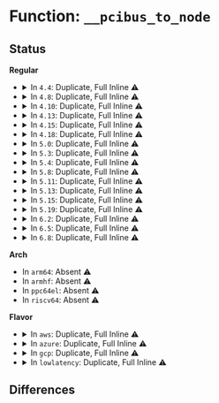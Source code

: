 # Function: <code>__pcibus_to_node</code>

## Status
<b>Regular</b>
<ul>
<li>
<details>
<summary>In <code>4.4</code>: Duplicate, Full Inline ⚠️</summary>

**Collision:** Static Duplication

**Inline:** Full

**Transformation:** False

**Instances:**

```
In arch/x86/kernel/quirks.c (ffffffff81035755)
Location: arch/x86/include/asm/pci.h:131
Inline: True
Inline callers:
  - arch/x86/kernel/quirks.c:quirk_amd_nb_node
```
```
In drivers/pci/probe.c (ffffffff81431595)
Location: arch/x86/include/asm/pci.h:131
Inline: True
Inline callers:
  - drivers/pci/probe.c:pci_device_add
  - drivers/pci/probe.c:pci_create_root_bus
```
```
In drivers/pci/pci-sysfs.c (ffffffff8143ba56)
Location: arch/x86/include/asm/pci.h:131
Inline: True
Inline callers:
  - drivers/pci/pci-sysfs.c:cpulistaffinity_show
  - drivers/pci/pci-sysfs.c:cpuaffinity_show
```
</details>
</li>
<li>
<details>
<summary>In <code>4.8</code>: Duplicate, Full Inline ⚠️</summary>

**Collision:** Static Duplication

**Inline:** Full

**Transformation:** False

**Instances:**

```
In arch/x86/kernel/quirks.c (ffffffff81034951)
Location: arch/x86/include/asm/pci.h:128
Inline: True
Inline callers:
  - arch/x86/kernel/quirks.c:quirk_amd_nb_node
```
```
In drivers/pci/probe.c (ffffffff8147da38)
Location: arch/x86/include/asm/pci.h:128
Inline: True
Inline callers:
  - drivers/pci/probe.c:pci_create_root_bus
  - drivers/pci/probe.c:pci_device_add
```
```
In drivers/pci/pci-sysfs.c (ffffffff814878e6)
Location: arch/x86/include/asm/pci.h:128
Inline: True
Inline callers:
  - drivers/pci/pci-sysfs.c:cpulistaffinity_show
  - drivers/pci/pci-sysfs.c:cpuaffinity_show
```
</details>
</li>
<li>
<details>
<summary>In <code>4.10</code>: Duplicate, Full Inline ⚠️</summary>

**Collision:** Static Duplication

**Inline:** Full

**Transformation:** False

**Instances:**

```
In arch/x86/kernel/quirks.c (ffffffff81034591)
Location: arch/x86/include/asm/pci.h:142
Inline: True
Inline callers:
  - arch/x86/kernel/quirks.c:quirk_amd_nb_node
```
```
In drivers/pci/probe.c (ffffffff8149e218)
Location: arch/x86/include/asm/pci.h:142
Inline: True
Inline callers:
  - drivers/pci/probe.c:pci_device_add
  - drivers/pci/probe.c:pci_register_host_bridge
```
```
In drivers/pci/pci-sysfs.c (ffffffff814a90c6)
Location: arch/x86/include/asm/pci.h:142
Inline: True
Inline callers:
  - drivers/pci/pci-sysfs.c:cpulistaffinity_show
  - drivers/pci/pci-sysfs.c:cpuaffinity_show
```
</details>
</li>
<li>
<details>
<summary>In <code>4.13</code>: Duplicate, Full Inline ⚠️</summary>

**Collision:** Static Duplication

**Inline:** Full

**Transformation:** False

**Instances:**

```
In arch/x86/kernel/quirks.c (ffffffff8103261d)
Location: arch/x86/include/asm/pci.h:135
Inline: True
Inline callers:
  - arch/x86/kernel/quirks.c:quirk_amd_nb_node
```
```
In drivers/pci/probe.c (ffffffff814a8146)
Location: arch/x86/include/asm/pci.h:135
Inline: True
Inline callers:
  - drivers/pci/probe.c:pci_device_add
  - drivers/pci/probe.c:pci_register_host_bridge
```
```
In drivers/pci/pci-sysfs.c (ffffffff814b2826)
Location: arch/x86/include/asm/pci.h:135
Inline: True
Inline callers:
  - drivers/pci/pci-sysfs.c:cpulistaffinity_show
  - drivers/pci/pci-sysfs.c:cpuaffinity_show
```
</details>
</li>
<li>
<details>
<summary>In <code>4.15</code>: Duplicate, Full Inline ⚠️</summary>

**Collision:** Static Duplication

**Inline:** Full

**Transformation:** False

**Instances:**

```
In arch/x86/kernel/quirks.c (ffffffff81034951)
Location: arch/x86/include/asm/pci.h:134
Inline: True
Inline callers:
  - arch/x86/kernel/quirks.c:quirk_amd_nb_node
```
```
In drivers/pci/probe.c (ffffffff814e7186)
Location: arch/x86/include/asm/pci.h:134
Inline: True
Inline callers:
  - drivers/pci/probe.c:pci_device_add
  - drivers/pci/probe.c:pci_register_host_bridge
```
```
In drivers/pci/pci-sysfs.c (ffffffff814f1f16)
Location: arch/x86/include/asm/pci.h:134
Inline: True
Inline callers:
  - drivers/pci/pci-sysfs.c:cpulistaffinity_show
  - drivers/pci/pci-sysfs.c:cpuaffinity_show
```
</details>
</li>
<li>
<details>
<summary>In <code>4.18</code>: Duplicate, Full Inline ⚠️</summary>

**Collision:** Static Duplication

**Inline:** Full

**Transformation:** False

**Instances:**

```
In arch/x86/kernel/quirks.c (ffffffff8103595d)
Location: arch/x86/include/asm/pci.h:131
Inline: True
Inline callers:
  - arch/x86/kernel/quirks.c:quirk_amd_nb_node
```
```
In drivers/pci/probe.c (ffffffff8151679b)
Location: arch/x86/include/asm/pci.h:131
Inline: True
Inline callers:
  - drivers/pci/probe.c:pci_device_add
  - drivers/pci/probe.c:pci_register_host_bridge
```
```
In drivers/pci/pci-sysfs.c (ffffffff815221b5)
Location: arch/x86/include/asm/pci.h:131
Inline: True
Inline callers:
  - drivers/pci/pci-sysfs.c:cpulistaffinity_show
  - drivers/pci/pci-sysfs.c:cpuaffinity_show
```
</details>
</li>
<li>
<details>
<summary>In <code>5.0</code>: Duplicate, Full Inline ⚠️</summary>

**Collision:** Static Duplication

**Inline:** Full

**Transformation:** False

**Instances:**

```
In arch/x86/kernel/quirks.c (ffffffff81036b3d)
Location: arch/x86/include/asm/pci.h:131
Inline: True
Inline callers:
  - arch/x86/kernel/quirks.c:quirk_amd_nb_node
```
```
In drivers/pci/probe.c (ffffffff8152c1ab)
Location: arch/x86/include/asm/pci.h:131
Inline: True
Inline callers:
  - drivers/pci/probe.c:pci_device_add
  - drivers/pci/probe.c:pci_register_host_bridge
```
```
In drivers/pci/pci-sysfs.c (ffffffff81537fe5)
Location: arch/x86/include/asm/pci.h:131
Inline: True
Inline callers:
  - drivers/pci/pci-sysfs.c:cpulistaffinity_show
  - drivers/pci/pci-sysfs.c:cpuaffinity_show
```
</details>
</li>
<li>
<details>
<summary>In <code>5.3</code>: Duplicate, Full Inline ⚠️</summary>

**Collision:** Static Duplication

**Inline:** Full

**Transformation:** False

**Instances:**

```
In arch/x86/kernel/quirks.c (ffffffff81038b7d)
Location: arch/x86/include/asm/pci.h:132
Inline: True
Inline callers:
  - arch/x86/kernel/quirks.c:quirk_amd_nb_node
```
```
In drivers/pci/probe.c (ffffffff8155ab8b)
Location: arch/x86/include/asm/pci.h:132
Inline: True
Inline callers:
  - drivers/pci/probe.c:pci_device_add
  - drivers/pci/probe.c:pci_register_host_bridge
```
```
In drivers/pci/pci-sysfs.c (ffffffff815679d5)
Location: arch/x86/include/asm/pci.h:132
Inline: True
Inline callers:
  - drivers/pci/pci-sysfs.c:cpulistaffinity_show
  - drivers/pci/pci-sysfs.c:cpuaffinity_show
```
</details>
</li>
<li>
<details>
<summary>In <code>5.4</code>: Duplicate, Full Inline ⚠️</summary>

**Collision:** Static Duplication

**Inline:** Full

**Transformation:** False

**Instances:**

```
In arch/x86/kernel/quirks.c (ffffffff8103934d)
Location: arch/x86/include/asm/pci.h:132
Inline: True
Inline callers:
  - arch/x86/kernel/quirks.c:quirk_amd_nb_node
```
```
In drivers/pci/probe.c (ffffffff8157bc1b)
Location: arch/x86/include/asm/pci.h:132
Inline: True
Inline callers:
  - drivers/pci/probe.c:pci_device_add
  - drivers/pci/probe.c:pci_register_host_bridge
```
```
In drivers/pci/pci-sysfs.c (ffffffff81588ca5)
Location: arch/x86/include/asm/pci.h:132
Inline: True
Inline callers:
  - drivers/pci/pci-sysfs.c:cpulistaffinity_show
  - drivers/pci/pci-sysfs.c:cpuaffinity_show
```
</details>
</li>
<li>
<details>
<summary>In <code>5.8</code>: Duplicate, Full Inline ⚠️</summary>

**Collision:** Static Duplication

**Inline:** Full

**Transformation:** False

**Instances:**

```
In arch/x86/kernel/quirks.c (ffffffff8103c14d)
Location: arch/x86/include/asm/pci.h:124
Inline: True
Inline callers:
  - arch/x86/kernel/quirks.c:quirk_amd_nb_node
```
```
In drivers/pci/probe.c (ffffffff81621428)
Location: arch/x86/include/asm/pci.h:124
Inline: True
Inline callers:
  - drivers/pci/probe.c:pci_device_add
  - drivers/pci/probe.c:pci_register_host_bridge
  - drivers/pci/probe.c:pci_register_host_bridge
```
```
In drivers/pci/pci-sysfs.c (ffffffff8162fc15)
Location: arch/x86/include/asm/pci.h:124
Inline: True
Inline callers:
  - drivers/pci/pci-sysfs.c:cpulistaffinity_show
  - drivers/pci/pci-sysfs.c:cpuaffinity_show
```
</details>
</li>
<li>
<details>
<summary>In <code>5.11</code>: Duplicate, Full Inline ⚠️</summary>

**Collision:** Static Duplication

**Inline:** Full

**Transformation:** False

**Instances:**

```
In arch/x86/kernel/quirks.c (ffffffff8103c8ad)
Location: arch/x86/include/asm/pci.h:113
Inline: True
Inline callers:
  - arch/x86/kernel/quirks.c:quirk_amd_nb_node
```
```
In drivers/pci/probe.c (ffffffff81647fa8)
Location: arch/x86/include/asm/pci.h:113
Inline: True
Inline callers:
  - drivers/pci/probe.c:pci_device_add
  - drivers/pci/probe.c:pci_register_host_bridge
  - drivers/pci/probe.c:pci_register_host_bridge
```
```
In drivers/pci/pci-sysfs.c (ffffffff816552a5)
Location: arch/x86/include/asm/pci.h:113
Inline: True
Inline callers:
  - drivers/pci/pci-sysfs.c:cpulistaffinity_show
  - drivers/pci/pci-sysfs.c:cpuaffinity_show
```
</details>
</li>
<li>
<details>
<summary>In <code>5.13</code>: Duplicate, Full Inline ⚠️</summary>

**Collision:** Static Duplication

**Inline:** Full

**Transformation:** False

**Instances:**

```
In arch/x86/events/intel/uncore_snbep.c (ffffffff81020ea4)
Location: arch/x86/include/asm/pci.h:113
Inline: True
Inline callers:
  - arch/x86/events/intel/uncore_snbep.c:snbep_pci2phy_map_init
  - arch/x86/events/intel/uncore_snbep.c:snbep_pci2phy_map_init
```
```
In arch/x86/events/intel/uncore_discovery.c (ffffffff810221f8)
Location: arch/x86/include/asm/pci.h:113
Inline: True
Inline callers:
  - arch/x86/events/intel/uncore_discovery.c:intel_uncore_has_discovery_tables
```
```
In arch/x86/kernel/quirks.c (ffffffff8103e0dd)
Location: arch/x86/include/asm/pci.h:113
Inline: True
Inline callers:
  - arch/x86/kernel/quirks.c:quirk_amd_nb_node
```
```
In drivers/pci/probe.c (ffffffff8162ab38)
Location: arch/x86/include/asm/pci.h:113
Inline: True
Inline callers:
  - drivers/pci/probe.c:pci_device_add
  - drivers/pci/probe.c:pci_register_host_bridge
  - drivers/pci/probe.c:pci_register_host_bridge
```
```
In drivers/pci/pci-sysfs.c (ffffffff81637ed5)
Location: arch/x86/include/asm/pci.h:113
Inline: True
Inline callers:
  - drivers/pci/pci-sysfs.c:cpulistaffinity_show
  - drivers/pci/pci-sysfs.c:cpuaffinity_show
```
</details>
</li>
<li>
<details>
<summary>In <code>5.15</code>: Duplicate, Full Inline ⚠️</summary>

**Collision:** Static Duplication

**Inline:** Full

**Transformation:** False

**Instances:**

```
In arch/x86/events/intel/uncore_snbep.c (ffffffff81024a84)
Location: arch/x86/include/asm/pci.h:113
Inline: True
Inline callers:
  - arch/x86/events/intel/uncore_snbep.c:snbep_pci2phy_map_init
  - arch/x86/events/intel/uncore_snbep.c:snbep_pci2phy_map_init
```
```
In arch/x86/events/intel/uncore_discovery.c (ffffffff81025d68)
Location: arch/x86/include/asm/pci.h:113
Inline: True
Inline callers:
  - arch/x86/events/intel/uncore_discovery.c:intel_uncore_has_discovery_tables
```
```
In arch/x86/kernel/quirks.c (ffffffff81043d8d)
Location: arch/x86/include/asm/pci.h:113
Inline: True
Inline callers:
  - arch/x86/kernel/quirks.c:quirk_amd_nb_node
```
```
In drivers/pci/probe.c (ffffffff8169a018)
Location: arch/x86/include/asm/pci.h:113
Inline: True
Inline callers:
  - drivers/pci/probe.c:pci_device_add
  - drivers/pci/probe.c:pci_register_host_bridge
  - drivers/pci/probe.c:pci_register_host_bridge
```
```
In drivers/pci/pci-sysfs.c (ffffffff816a8145)
Location: arch/x86/include/asm/pci.h:113
Inline: True
Inline callers:
  - drivers/pci/pci-sysfs.c:cpulistaffinity_show
  - drivers/pci/pci-sysfs.c:cpuaffinity_show
```
</details>
</li>
<li>
<details>
<summary>In <code>5.19</code>: Duplicate, Full Inline ⚠️</summary>

**Collision:** Static Duplication

**Inline:** Full

**Transformation:** False

**Instances:**

```
In arch/x86/events/intel/uncore_snbep.c (ffffffff81026bec)
Location: arch/x86/include/asm/pci.h:113
Inline: True
Inline callers:
  - arch/x86/events/intel/uncore_snbep.c:snbep_pci2phy_map_init
  - arch/x86/events/intel/uncore_snbep.c:snbep_pci2phy_map_init
```
```
In arch/x86/events/intel/uncore_discovery.c (ffffffff81029dc9)
Location: arch/x86/include/asm/pci.h:113
Inline: True
Inline callers:
  - arch/x86/events/intel/uncore_discovery.c:intel_uncore_has_discovery_tables
```
```
In arch/x86/kernel/quirks.c (ffffffff8104bf04)
Location: arch/x86/include/asm/pci.h:113
Inline: True
Inline callers:
  - arch/x86/kernel/quirks.c:quirk_amd_nb_node
```
```
In drivers/pci/probe.c (ffffffff817bb658)
Location: arch/x86/include/asm/pci.h:113
Inline: True
Inline callers:
  - drivers/pci/probe.c:pci_device_add
  - drivers/pci/probe.c:pci_register_host_bridge
  - drivers/pci/probe.c:pci_register_host_bridge
```
```
In drivers/pci/pci-sysfs.c (ffffffff817cace5)
Location: arch/x86/include/asm/pci.h:113
Inline: True
Inline callers:
  - drivers/pci/pci-sysfs.c:cpulistaffinity_show
  - drivers/pci/pci-sysfs.c:cpuaffinity_show
```
</details>
</li>
<li>
<details>
<summary>In <code>6.2</code>: Duplicate, Full Inline ⚠️</summary>

**Collision:** Static Duplication

**Inline:** Full

**Transformation:** False

**Instances:**

```
In arch/x86/events/intel/uncore_snbep.c (ffffffff8102ddff)
Location: arch/x86/include/asm/pci.h:111
Inline: True
Inline callers:
  - arch/x86/events/intel/uncore_snbep.c:snbep_pci2phy_map_init
  - arch/x86/events/intel/uncore_snbep.c:snbep_pci2phy_map_init
```
```
In arch/x86/events/intel/uncore_discovery.c (ffffffff81030889)
Location: arch/x86/include/asm/pci.h:111
Inline: True
Inline callers:
  - arch/x86/events/intel/uncore_discovery.c:intel_uncore_has_discovery_tables
```
```
In arch/x86/kernel/quirks.c (ffffffff810581e4)
Location: arch/x86/include/asm/pci.h:111
Inline: True
Inline callers:
  - arch/x86/kernel/quirks.c:quirk_amd_nb_node
```
```
In drivers/pci/probe.c (ffffffff818d7158)
Location: arch/x86/include/asm/pci.h:111
Inline: True
Inline callers:
  - drivers/pci/probe.c:pci_device_add
  - drivers/pci/probe.c:pci_register_host_bridge
  - drivers/pci/probe.c:pci_register_host_bridge
```
```
In drivers/pci/pci-sysfs.c (ffffffff818e8885)
Location: arch/x86/include/asm/pci.h:111
Inline: True
Inline callers:
  - drivers/pci/pci-sysfs.c:cpulistaffinity_show
  - drivers/pci/pci-sysfs.c:cpuaffinity_show
```
</details>
</li>
<li>
<details>
<summary>In <code>6.5</code>: Duplicate, Full Inline ⚠️</summary>

**Collision:** Static Duplication

**Inline:** Full

**Transformation:** False

**Instances:**

```
In arch/x86/events/intel/uncore.c (ffffffff810247e5)
Location: arch/x86/include/asm/pci.h:111
Inline: True
Inline callers:
  - arch/x86/events/intel/uncore.c:uncore_device_to_die
  - arch/x86/events/intel/uncore.c:uncore_device_to_die
```
```
In arch/x86/events/intel/uncore_discovery.c (ffffffff8103099e)
Location: arch/x86/include/asm/pci.h:111
Inline: True
Inline callers:
  - arch/x86/events/intel/uncore_discovery.c:intel_uncore_has_discovery_tables
```
```
In arch/x86/kernel/quirks.c (ffffffff81059384)
Location: arch/x86/include/asm/pci.h:111
Inline: True
Inline callers:
  - arch/x86/kernel/quirks.c:quirk_amd_nb_node
```
```
In drivers/pci/probe.c (ffffffff8191a3d8)
Location: arch/x86/include/asm/pci.h:111
Inline: True
Inline callers:
  - drivers/pci/probe.c:pci_device_add
  - drivers/pci/probe.c:pci_register_host_bridge
  - drivers/pci/probe.c:pci_register_host_bridge
```
```
In drivers/pci/pci-sysfs.c (ffffffff8192be95)
Location: arch/x86/include/asm/pci.h:111
Inline: True
Inline callers:
  - drivers/pci/pci-sysfs.c:cpulistaffinity_show
  - drivers/pci/pci-sysfs.c:cpuaffinity_show
```
</details>
</li>
<li>
<details>
<summary>In <code>6.8</code>: Duplicate, Full Inline ⚠️</summary>

**Collision:** Static Duplication

**Inline:** Full

**Transformation:** False

**Instances:**

```
In arch/x86/events/intel/uncore.c (ffffffff8102a915)
Location: arch/x86/include/asm/pci.h:111
Inline: True
Inline callers:
  - arch/x86/events/intel/uncore.c:uncore_device_to_die
  - arch/x86/events/intel/uncore.c:uncore_device_to_die
```
```
In arch/x86/events/intel/uncore_discovery.c (ffffffff81036c6e)
Location: arch/x86/include/asm/pci.h:111
Inline: True
Inline callers:
  - arch/x86/events/intel/uncore_discovery.c:intel_uncore_has_discovery_tables
```
```
In arch/x86/kernel/quirks.c (ffffffff810605a4)
Location: arch/x86/include/asm/pci.h:111
Inline: True
Inline callers:
  - arch/x86/kernel/quirks.c:quirk_amd_nb_node
```
```
In drivers/pci/probe.c (ffffffff819627d8)
Location: arch/x86/include/asm/pci.h:111
Inline: True
Inline callers:
  - drivers/pci/probe.c:pci_device_add
  - drivers/pci/probe.c:pci_register_host_bridge
  - drivers/pci/probe.c:pci_register_host_bridge
```
```
In drivers/pci/pci-sysfs.c (ffffffff81974785)
Location: arch/x86/include/asm/pci.h:111
Inline: True
Inline callers:
  - drivers/pci/pci-sysfs.c:cpulistaffinity_show
  - drivers/pci/pci-sysfs.c:cpuaffinity_show
```
</details>
</li>
</ul>
<b>Arch</b>
<ul>
<li>
In <code>arm64</code>: Absent ⚠️
</li>
<li>
In <code>armhf</code>: Absent ⚠️
</li>
<li>
In <code>ppc64el</code>: Absent ⚠️
</li>
<li>
In <code>riscv64</code>: Absent ⚠️
</li>
</ul>
<b>Flavor</b>
<ul>
<li>
<details>
<summary>In <code>aws</code>: Duplicate, Full Inline ⚠️</summary>

**Collision:** Static Duplication

**Inline:** Full

**Transformation:** False

**Instances:**

```
In arch/x86/kernel/quirks.c (ffffffff810394ad)
Location: arch/x86/include/asm/pci.h:132
Inline: True
Inline callers:
  - arch/x86/kernel/quirks.c:quirk_amd_nb_node
```
```
In drivers/pci/probe.c (ffffffff8157013b)
Location: arch/x86/include/asm/pci.h:132
Inline: True
Inline callers:
  - drivers/pci/probe.c:pci_device_add
  - drivers/pci/probe.c:pci_register_host_bridge
```
```
In drivers/pci/pci-sysfs.c (ffffffff8157cb35)
Location: arch/x86/include/asm/pci.h:132
Inline: True
Inline callers:
  - drivers/pci/pci-sysfs.c:cpulistaffinity_show
  - drivers/pci/pci-sysfs.c:cpuaffinity_show
```
</details>
</li>
<li>
<details>
<summary>In <code>azure</code>: Duplicate, Full Inline ⚠️</summary>

**Collision:** Static Duplication

**Inline:** Full

**Transformation:** False

**Instances:**

```
In arch/x86/kernel/quirks.c (ffffffff81028dbd)
Location: arch/x86/include/asm/pci.h:132
Inline: True
Inline callers:
  - arch/x86/kernel/quirks.c:quirk_amd_nb_node
```
```
In drivers/pci/probe.c (ffffffff8155e89b)
Location: arch/x86/include/asm/pci.h:132
Inline: True
Inline callers:
  - drivers/pci/probe.c:pci_device_add
  - drivers/pci/probe.c:pci_register_host_bridge
```
```
In drivers/pci/pci-sysfs.c (ffffffff8156b905)
Location: arch/x86/include/asm/pci.h:132
Inline: True
Inline callers:
  - drivers/pci/pci-sysfs.c:cpulistaffinity_show
  - drivers/pci/pci-sysfs.c:cpuaffinity_show
```
</details>
</li>
<li>
<details>
<summary>In <code>gcp</code>: Duplicate, Full Inline ⚠️</summary>

**Collision:** Static Duplication

**Inline:** Full

**Transformation:** False

**Instances:**

```
In arch/x86/kernel/quirks.c (ffffffff8103930d)
Location: arch/x86/include/asm/pci.h:132
Inline: True
Inline callers:
  - arch/x86/kernel/quirks.c:quirk_amd_nb_node
```
```
In drivers/pci/probe.c (ffffffff8156f96b)
Location: arch/x86/include/asm/pci.h:132
Inline: True
Inline callers:
  - drivers/pci/probe.c:pci_device_add
  - drivers/pci/probe.c:pci_register_host_bridge
```
```
In drivers/pci/pci-sysfs.c (ffffffff8157c9f5)
Location: arch/x86/include/asm/pci.h:132
Inline: True
Inline callers:
  - drivers/pci/pci-sysfs.c:cpulistaffinity_show
  - drivers/pci/pci-sysfs.c:cpuaffinity_show
```
</details>
</li>
<li>
<details>
<summary>In <code>lowlatency</code>: Duplicate, Full Inline ⚠️</summary>

**Collision:** Static Duplication

**Inline:** Full

**Transformation:** False

**Instances:**

```
In arch/x86/kernel/quirks.c (ffffffff8103a30d)
Location: arch/x86/include/asm/pci.h:132
Inline: True
Inline callers:
  - arch/x86/kernel/quirks.c:quirk_amd_nb_node
```
```
In drivers/pci/probe.c (ffffffff81589e4b)
Location: arch/x86/include/asm/pci.h:132
Inline: True
Inline callers:
  - drivers/pci/probe.c:pci_device_add
  - drivers/pci/probe.c:pci_register_host_bridge
```
```
In drivers/pci/pci-sysfs.c (ffffffff81596ea5)
Location: arch/x86/include/asm/pci.h:132
Inline: True
Inline callers:
  - drivers/pci/pci-sysfs.c:cpulistaffinity_show
  - drivers/pci/pci-sysfs.c:cpuaffinity_show
```
</details>
</li>
</ul>

## Differences
